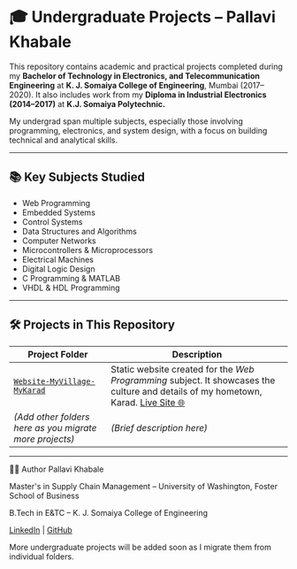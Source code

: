 # 🎓 Undergraduate Projects – Pallavi Khabale

This repository contains academic and practical projects completed during my **Bachelor of Technology in Electronics, and Telecommunication Engineering** at **K. J. Somaiya College of Engineering**, Mumbai (2017–2020). It also includes work from my **Diploma in Industrial Electronics (2014–2017)** at **K.J. Somaiya Polytechnic.**

My undergrad span multiple subjects, especially those involving programming, electronics, and system design, with a focus on building technical and analytical skills.

---

## 📚 Key Subjects Studied

- Web Programming
- Embedded Systems
- Control Systems
- Data Structures and Algorithms
- Computer Networks
- Microcontrollers & Microprocessors
- Electrical Machines
- Digital Logic Design
- C Programming & MATLAB
- VHDL & HDL Programming

---

## 🛠️ Projects in This Repository

| Project Folder | Description |
|----------------|-------------|
| [`Website-MyVillage-MyKarad`](./docs/Website-MyVillage-MyKarad/) | Static website created for the *Web Programming* subject. It showcases the culture and details of my hometown, Karad. [Live Site 🌐](https://pallavi-khabale.github.io/Undergraduate/Website-MyVillage-MyKarad/) |
| *(Add other folders here as you migrate more projects)* | *(Brief description here)* |

---

👩‍💻 Author
Pallavi Khabale

Master's in Supply Chain Management – University of Washington, Foster School of Business

B.Tech in E&TC – K. J. Somaiya College of Engineering

[LinkedIn](https://www.linkedin.com/in/pallavi-khabale) | [GitHub](https://github.com/Pallavi-Khabale)

More undergraduate projects will be added soon as I migrate them from individual folders.
